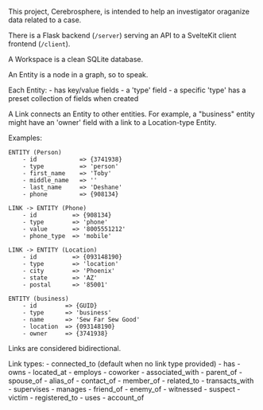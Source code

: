 This project, Cerebrosphere, is intended to help an investigator oraganize data related to a case.

There is a Flask backend (`/server`) serving an API to a SvelteKit client frontend (`/client`).

A Workspace is a clean SQLite database.

An Entity is a node in a graph, so to speak.

Each Entity:
    - has key/value fields
    - a 'type' field
      - a specific 'type' has a preset collection of fields when created

A Link connects an Entity to other entities. For example, a "business" entity might have an 'owner' field with a link to a Location-type Entity.


Examples:

    ENTITY (Person)
        - id            => {3741938}
        - type          => 'person'
        - first_name    => 'Toby'
        - middle_name   => ''
        - last_name     => 'Deshane'
        - phone         => {908134}

    LINK -> ENTITY (Phone)
        - id          => {908134}
        - type        => 'phone'
        - value       => '8005551212'
        - phone_type  => 'mobile'

    LINK -> ENTITY (Location)
        - id          => {093148190}
        - type        => 'location'
        - city        => 'Phoenix'
        - state       => 'AZ'
        - postal      => '85001'

    ENTITY (business)
        - id        => {GUID}
        - type      => 'business'
        - name      => 'Sew Far Sew Good'
        - location  => {093148190}
        - owner     => {3741938}



Links are considered bidirectional.

Link types:
    - connected_to (default when no link type provided)
    - has
    - owns
    - located_at
    - employs
    - coworker
    - associated_with
    - parent_of
    - spouse_of
    - alias_of
    - contact_of
    - member_of
    - related_to
    - transacts_with
    - supervises
    - manages
    - friend_of
    - enemy_of
    - witnessed
    - suspect
    - victim
    - registered_to
    - uses
    - account_of
